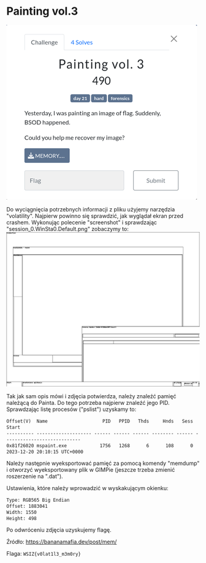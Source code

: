 # Painting vol.3
![](images/6421df560bebece68afadbd8f1c91158)

Do wyciągnięcia potrzebnych informacji z pliku użyjemy narzędzia "volatility".
Najpierw powinno się sprawdzić, jak wyglądał ekran przed crashem.
Wykonując polecenie "screenshot" i sprawdzając "session_0.WinSta0.Default.png" zobaczymy to:
![](images/f53bc6e0acf3763be779e931b3c6f1ea)

Tak jak sam opis mówi i zdjęcia potwierdza, należy znaleźć pamięć należącą do Painta. Do tego potrzeba najpierw znaleźć jego PID.
Sprawdzając listę procesów ("pslist") uzyskamy to:

```
Offset(V)  Name                    PID   PPID   Thds     Hnds   Sess Start                          
---------- -------------------- ------ ------ ------ -------- ------ ----------------------------
0x81f26020 mspaint.exe            1756   1268      6      108      0 2023-12-20 20:10:15 UTC+0000
```

Należy następnie wyeksportować pamięć za pomocą komendy "memdump" i otworzyć wyeksportowany plik w GIMPie (jeszcze trzeba zmienić roszerzenie na ".dat").

Ustawienia, które należy wprowadzić w wyskakującym okienku:

```
Type: RGB565 Big Endian
Offset: 1883041
Width: 1550
Height: 498
```

Po odwróceniu zdjęcia uzyskujemy flagę.

Źródło: https://bananamafia.dev/post/mem/

Flaga: `WSIZ{v0lat1l3_m3m0ry}`